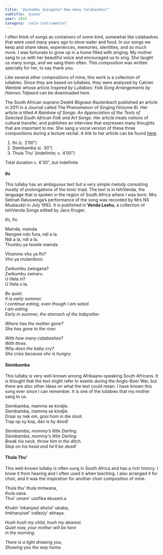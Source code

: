 ```yaml
---
title: 'Zwikumbu Zwingana? How many Calabashes?'
subtitle: 'piano'
year: 2010
category: 'solo-instrumental'
---
```

I often think of songs as containers of some kind, somewhat like calabashes that were used many years ago to store water and food. In our songs we keep and share ideas, experiences, memories, identities, and so much more. I was fortunate to grow up in a home filled with singing. My mother sang to us with her beautiful voice and encouraged us to sing. She taught us many songs, and we sang them often. This composition was written specially for her, to say thank you.

Like several other compositions of mine, this work is a collection of lullabies. Since they are based on lullabies, they were analysed by Catrien Wentink whose article *Inspired by Lullabies: Folk Song Arrangements by Hannes Taljaard* can be downloaded here.

The South African soprano Deidré Blignaut-Rautenbach published an article in 2011 in a Journal called The Phenomenon of Singing (Volume 8). Her article is titled *A Rainbow of Songs: An Appreciation of the Texts of Selected South African Folk and Art Songs*. Her article treats notions of cultural transfer, and publishes an interview that expresses many thoughts that are important to me. She sang a vocal version of these three compositions during a lecture recital. A link to her article can be found [here](https://journals.library.mun.ca/index.php/singing/article/view/981/848).

1. Ihi (c. 2’00”)
2. Siembamba (c. 30”) 
3. Thula Thu’ (indefinite; c. 4’00”)

Total duration c. 6’30”, but indefinite

#### Ihi
This lullaby has an ambiguous text but a very simple melody consisting mostly of prolongations of the tonic triad. The text is in tshiVenda, the language that is spoken in the region of South Africa where I was born. Mrs Selinah Raluswinga’s performance of the song was recorded by Mrs NS Mualaudzi in July 1992. It is published in **Venda Lashu**, a collection of tshiVenda Songs edited by Jaco Kruger.

Ihi, Ihi.

Mainda, mainda  
Nangwe ndo fura, ndi a la.  
Ndi a la, ndi a la.  
Thumbu ya tsixele mainda.  

Vhomme vho ya fhi?  
Vho ya mulamboni.

Zwikumbu zwingana?  
Zwikumbu zwiraru.  
U lilela ni?  
U lilela u la.

<i>Be quiet.  
It is early summer.  
I continue eating, even though I am sated.  
I am eating.  
Early in summer, the stomach of the babysitter.

Where has the mother gone?  
She has gone to the river.

With how many calabashes?  
With three.  
Why does the baby cry?  
She cries because she is hungry.</i>

#### Siembamba
This lullaby is very well-known among Afrikaans-speaking South Africans. It is thought that the text might refer to events during the Anglo-Boer War, but there are also other ideas on what the text could mean. I have known this song ever since I can remember. It is one of the lullabies that my mother sang to us.

Siembamba, mamma se kindjie.  
Siembamba, mamma se kindjie.  
Draai sy nek om, gooi hom in die sloot.  
Trap op sy kop, dan is hy dood!

<i>Siembamba, mommy’s little Darling.  
Siembamba, mommy’s little Darling.  
Break his neck, throw him in the ditch.  
Step on his head and he’ll be dead!</i>

#### Thula Thu’
This well-known lullaby is often sung in South Africa and has a rich history. I know it from hearing and I often used it when teaching. I also arranged it for choir, and it was the inspiration for another choir composition of mine.

Thula thu' thula mntwana,  
thula sana.  
Thul' umam' uzofika ekuseni.a  

Khukh 'inkanyezi eholol' ubaba,  
Imkhanyisel' indleziy' ekhaya.

<i>Hush hush my child, hush my dearest.  
Quiet now, your mother will be here  
in the morning.

There is a light drawing you,  
Showing you the way home.</i>

